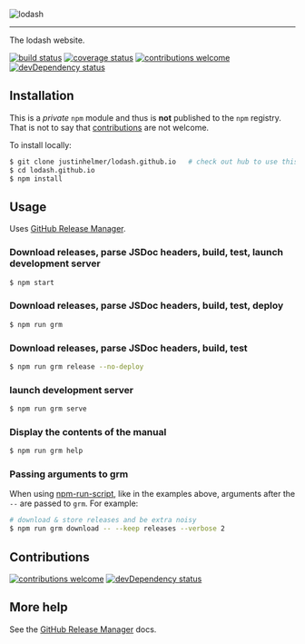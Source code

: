 ![lodash](http://justinhelmer.github.io/lodash.github.io/images/logo.png)

------

The lodash website.

[![build status](https://travis-ci.org/justinhelmer/lodash.github.io.svg?branch=master)](https://travis-ci.org/justinhelmer/lodash.github.io/)
[![coverage status](https://coveralls.io/repos/github/justinhelmer/lodash.github.io/badge.svg?branch=master)](https://coveralls.io/github/justinhelmer/lodash.github.io?branch=master)
[![contributions welcome](https://img.shields.io/badge/contributions-welcome-brightgreen.svg?style=flat)](https://github.com/lodash/lodash.github.io/issues)
[![devDependency status](https://david-dm.org/justinhelmer/lodash.github.io/dev-status.svg)](https://github.com/justinhelmer/lodash.github.io)

## Installation

This is a _private_ `npm` module and thus is **not** published to the `npm` registry. That is not to say that [contributions](#contributions) are not welcome.

To install locally:

```bash
$ git clone justinhelmer/lodash.github.io   # check out hub to use this syntax: https://github.com/github/hub
$ cd lodash.github.io
$ npm install
```

## Usage

Uses [GitHub Release Manager](https://github.com/justinhelmer/gh-release-manager).

### Download releases, parse JSDoc headers, build, test, launch development server

```bash
$ npm start
```

### Download releases, parse JSDoc headers, build, test, deploy

```bash
$ npm run grm
```

### Download releases, parse JSDoc headers, build, test

```bash
$ npm run grm release --no-deploy
```

### launch development server

```bash
$ npm run grm serve
```

### Display the contents of the manual

```bash
$ npm run grm help
```

### Passing arguments to grm

When using [npm-run-script](https://docs.npmjs.com/cli/run-script), like in the examples above, arguments after the `--` are passed to `grm`. For example:
 
```bash
# download & store releases and be extra noisy
$ npm run grm download -- --keep releases --verbose 2
```

## Contributions

[![contributions welcome](https://img.shields.io/badge/contributions-welcome-brightgreen.svg?style=flat)](https://github.com/lodash/lodash.github.io/issues)
[![devDependency status](https://david-dm.org/justinhelmer/lodash.github.io/dev-status.svg)](https://github.com/justinhelmer/lodash.github.io)

## More help

See the [GitHub Release Manager](https://github.com/justinhelmer/gh-release-manager) docs.
